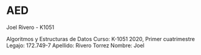 # AED
Joel Rivero - K1051

Algoritmos y Estructuras de Datos
Curso: K-1051
2020, Primer cuatrimestre
Legajo: 172.749-7
Apellido: Rivero Torrez
Nombre: Joel
